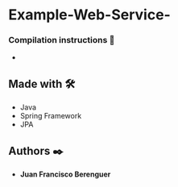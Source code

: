 # Example-Web-Service-

### Compilation instructions 🔧

- 

## Made with 🛠️

* Java
* Spring Framework
* JPA

## Authors ✒️

* **Juan Francisco Berenguer**
